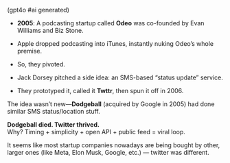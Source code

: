  (gpt4o #ai generated)

- **2005**: A podcasting startup called **Odeo** was co-founded by Evan Williams and Biz Stone.

- Apple dropped podcasting into iTunes, instantly nuking Odeo’s whole premise.

- So, they pivoted.

- Jack Dorsey pitched a side idea: an SMS-based “status update” service.

- They prototyped it, called it **Twttr**, then spun it off in 2006.

The idea wasn’t new—**Dodgeball** (acquired by Google in 2005) had done similar SMS status/location stuff.

**Dodgeball died. Twitter thrived.**  
Why? Timing + simplicity + open API + public feed = viral loop.

It seems like most startup companies nowadays are being bought by other, larger ones (like Meta, Elon Musk, Google, etc.) — twitter was different.
